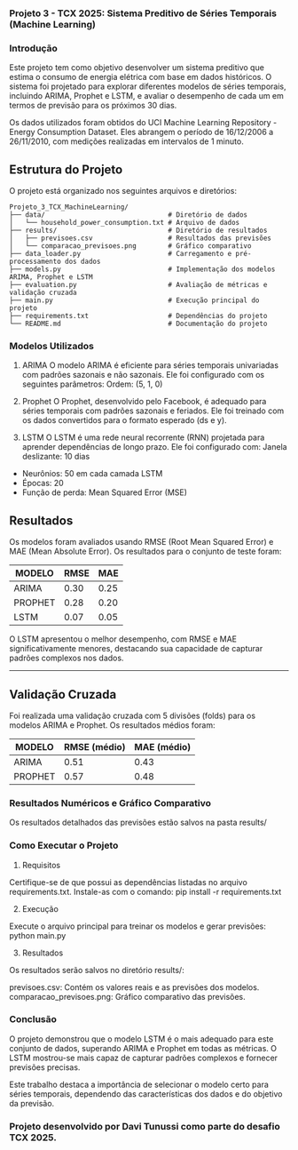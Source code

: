 ### Projeto 3 - TCX 2025: Sistema Preditivo de Séries Temporais (Machine Learning)

### Introdução

Este projeto tem como objetivo desenvolver um sistema preditivo que estima o consumo de energia elétrica com base em dados históricos. O sistema foi projetado para explorar diferentes modelos de séries temporais, incluindo ARIMA, Prophet e LSTM, e avaliar o desempenho de cada um em termos de previsão para os próximos 30 dias.

Os dados utilizados foram obtidos do UCI Machine Learning Repository - Energy Consumption Dataset. Eles abrangem o período de 16/12/2006 a 26/11/2010, com medições realizadas em intervalos de 1 minuto.

## Estrutura do Projeto

O projeto está organizado nos seguintes arquivos e diretórios:

```plaintext
Projeto_3_TCX_MachineLearning/
├── data/                               # Diretório de dados
│   └── household_power_consumption.txt # Arquivo de dados
├── results/                            # Diretório de resultados
│   ├── previsoes.csv                   # Resultados das previsões
│   └── comparacao_previsoes.png        # Gráfico comparativo
├── data_loader.py                      # Carregamento e pré-processamento dos dados
├── models.py                           # Implementação dos modelos ARIMA, Prophet e LSTM
├── evaluation.py                       # Avaliação de métricas e validação cruzada
├── main.py                             # Execução principal do projeto
├── requirements.txt                    # Dependências do projeto
└── README.md                           # Documentação do projeto
```

### Modelos Utilizados

1. ARIMA
O modelo ARIMA é eficiente para séries temporais univariadas com padrões sazonais e não sazonais. Ele foi configurado com os seguintes parâmetros:
Ordem: (5, 1, 0)

2. Prophet
O Prophet, desenvolvido pelo Facebook, é adequado para séries temporais com padrões sazonais e feriados. Ele foi treinado com os dados convertidos para o formato esperado (ds e y).

3. LSTM
O LSTM é uma rede neural recorrente (RNN) projetada para aprender dependências de longo prazo. Ele foi configurado com:
Janela deslizante: 10 dias
- Neurônios: 50 em cada camada LSTM
- Épocas: 20
- Função de perda: Mean Squared Error (MSE)

## Resultados

Os modelos foram avaliados usando RMSE (Root Mean Squared Error) e MAE (Mean Absolute Error). 
Os resultados para o conjunto de teste foram:

| MODELO  | RMSE | MAE |
|---------|------|-----|
| ARIMA   | 0.30 | 0.25 |
| PROPHET | 0.28 | 0.20 |
| LSTM    | 0.07 | 0.05 |

O LSTM apresentou o melhor desempenho, com RMSE e MAE significativamente menores, destacando sua capacidade de capturar padrões complexos nos dados.

---

## Validação Cruzada

Foi realizada uma validação cruzada com 5 divisões (folds) para os modelos ARIMA e Prophet. 
Os resultados médios foram:

| MODELO  | RMSE (médio) | MAE (médio) |
|---------|--------------|-------------|
| ARIMA   | 0.51         | 0.43        |
| PROPHET | 0.57         | 0.48        |

### Resultados Numéricos e Gráfico Comparativo

Os resultados detalhados das previsões estão salvos na pasta results/

### Como Executar o Projeto

1. Requisitos
   
Certifique-se de que possui as dependências listadas no arquivo requirements.txt. Instale-as com o comando:
pip install -r requirements.txt

2. Execução
   
Execute o arquivo principal para treinar os modelos e gerar previsões:
python main.py

3. Resultados

Os resultados serão salvos no diretório results/:

previsoes.csv: Contém os valores reais e as previsões dos modelos.
comparacao_previsoes.png: Gráfico comparativo das previsões.

### Conclusão

O projeto demonstrou que o modelo LSTM é o mais adequado para este conjunto de dados, superando ARIMA e Prophet em todas as métricas. O LSTM mostrou-se mais capaz de capturar padrões complexos e fornecer previsões precisas.

Este trabalho destaca a importância de selecionar o modelo certo para séries temporais, dependendo das características dos dados e do objetivo da previsão.

### Projeto desenvolvido por Davi Tunussi como parte do desafio TCX 2025.

